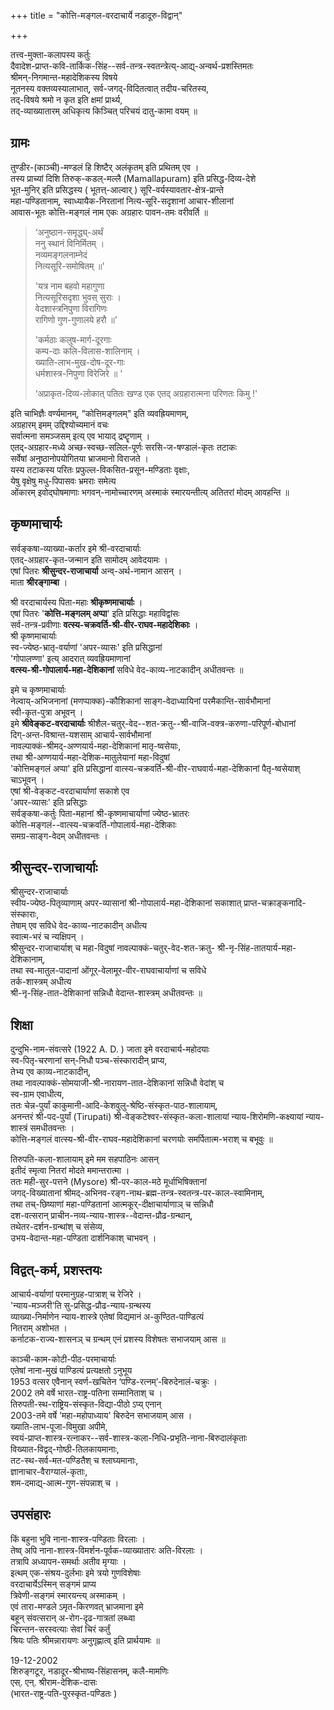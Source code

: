 +++
title = "कोत्ति-मङ्गल-वरदाचार्ये नडादूरु-विद्वान्"

+++

तत्त्व-मुक्ता-कलापस्य कर्तुः  
दैवादेश-प्राप्त-कवि-तार्किक-सिंह--सर्व-तन्त्र-स्वतन्त्रेत्य्-आद्य्-अन्वर्थ-प्रशस्तिमतः  
श्रीमन्-निगमान्त-महादेशिकस्य विषये  
नूतनस्य वक्तव्यस्यालाभात्, सर्व-जगद्-विदितत्वात् तदीय-चरितस्य,  
तद्-विषये श्रमो न कृत इति क्षमां प्रार्थ्य,  
तद्-व्याख्यातारम् अधिकृत्य किञ्चित् परिचयं दातु-कामा वयम् ॥ 

## ग्रामः
तुण्डीर-(काञ्ची)-मण्डलं हि शिष्टैर् अलंकृतम् इति प्रथितम् एव ।  
तस्य प्राच्यां दिशि तिरुक्-कडल्-मल्लै (Mamallapuram) इति 
प्रसिद्ध-दिव्य-देशे  
भूत-मुनिर् इति प्रसिद्धस्य ( भूतत्त्-आल्वार् ) सूरि-वर्यस्यावतार-क्षेत्र-प्रान्ते  
महा-पण्डितानाम्, स्वाध्यायैक-निरतानां नित्य-सूरि-सदृशानां आचार-शीलानां  
आवास-भूतः कोत्ति-मङ्गलं नाम एकः अग्रहारः पावन-तमः वरीवर्ति ॥ 

> ‘अनुष्ठान-समृद्ध्य्-अर्थं  
ननु स्थानं विनिर्मितम् ।  
नव्यमङ्गलनाम्नेदं  
नित्यसूरि-समोषितम् ॥' 
>
> 'यत्र नाम बहवो महागुणा  
> नित्यसूरिसदृशा भुवस् सुराः ।  
> वेदशास्त्रनिपुणा विरागिणः  
> रागिणो गुण-गुणालये हरौ ॥' 
>
> 'कर्मठाः कलुष-मार्ग-दूरगाः  
> कम्प-दाः कलि-विलास-शालिनाम् ।  
ख्याति-लाभ-मुख-दोष-दूर-गाः  
> धर्मशास्त्र-निपुणा विरेजिरे ॥ ' 
>
> ‘अप्राकृत-दिव्य-लोकात् पतितः खण्ड एक एतद् अग्रहारात्मना परिणतः किमु !' 

इति चाभिज्ञैः वर्ण्यमानम्, “कोत्तिमङ्गलम्" इति व्यवह्रियमाणम्,  
अग्रहारम् इमम् उद्दिश्योच्यमानं वचः  
सर्वात्मना समञ्जसम् इत्य् एव भायाद् द्रष्टॄणाम् ।  
एतद्-अग्रहार-मध्ये अच्छ-स्वच्छ-सलिल-पूर्णः सरसि-ज-षण्डालं-कृतः तटाकः  
सर्वेषां अनुष्ठानोपयोगितया भ्राजमानो विराजते ।  
यस्य तटाकस्य परितः प्रफुल्ल-विकसित-प्रसून-मण्डिताः वृक्षाः,  
येषु वृक्षेषु मधु-पिपासवः भ्रमराः समेत्य  
ओंकारम् इवोद्घोषमाणाः भगवन्-नामोच्चारणम् अस्माकं स्मारयन्तीत्य् अतितरां मोदम् आवहन्ति ॥ 

## कृष्णमाचार्यः
सर्वङ्कषा-व्याख्या-कर्तार इमे श्री-वरदाचार्याः  
एतद्-अग्रहार-कृत-जन्मान इति सामोदम् आवेदयामः ।  
एषां पितरः **श्रीसुन्दर-राजाचार्या** अन्व्-अर्थ-नामान आसन् ।  
माता **श्रीरङ्गाम्बा** ।

श्री वरदाचार्यस्य पिता-महाः **श्रीकृष्णमाचार्याः** ।  
एषां पितरः '**कोत्ति-मङ्गलम् अप्पा**' इति प्रसिद्धाः महाविद्वांसः  
सर्व-तन्त्र-प्रवीणाः **वत्स्य-चक्रवर्ति-श्री-वीर-राघव-महादेशिकाः** ।  
श्री कृष्णमाचार्याः  
स्व-ज्येष्ठ-भ्रातृ-वर्याणां 'अपर-व्यासः' इति प्रसिद्धानां  
'गोपालण्णा' इत्य् आदरात् व्यवह्रियमाणानां  
**वत्स्य-श्री-गोपालार्य-महा-देशिकानां** सविधे वेद-काव्य-नाटकादीन् अधीतवन्तः ॥ 

इमे च कृष्णमाचार्याः  
नेल्वाय्-अभिजनानां (मणप्पाक्क)-कौशिकानां साङ्ग-वेदाध्यायिनां परमैकान्ति-सार्वभौमानां  
स्वी-कृत-पुत्रा अभूवन् ।  
इमे **श्रीवेङ्कट-वरदाचार्याः** श्रीशैल-चतुर्-वेद--शत-क्रतु--श्री-वाजि-वक्त्र-करुणा-परिपूर्ण-बोधानां  
दिग्-अन्त-विश्रान्त-यशसाम् आचार्य-सार्वभौमानां  
नावल्पाक्कं-श्रीमद्-अण्णयार्य-महा-देशिकानां मातृ-ष्वसेयाः,  
तथा श्री-अण्णयार्य-महा-देशिक-मातुलेयानां महा-विदुषां  
'कोत्तिमङ्गलं अप्पा' इति प्रसिद्धानां वात्स्य-चक्रवर्ति-श्री-वीर-राघवार्य-महा-देशिकानां पैतृ-ष्वसेयाश् चाऽभूवन् ।  
एषां श्री-वेङ्कट-वरदाचार्याणां सकाशे एव  
'अपर-व्यासः' इति प्रसिद्धाः  
सर्वङ्कषा-कर्तुः पिता-महानां श्री-कृष्णमाचार्याणां ज्येष्ठ-भ्रातरः  
कोत्ति-मङ्गलं--वात्स्य-चक्रवर्ति-गोपालार्य-महा-देशिकाः  
समग्र-साङ्ग-वेदम् अधीतवन्तः ।  

## श्रीसुन्दर-राजाचार्याः
श्रीसुन्दर-राजाचार्याः  
स्वीय-ज्येष्ठ-पितृव्याणाम् अपर-व्यासानां श्री-गोपालार्य-महा-देशिकानां सकाशात् प्राप्त-चक्राङ्कनादि-संस्काराः,  
तेषाम् एव सविधे वेद-काव्य-नाटकादीन् अधीत्य  
स्वात्म-भरं च न्यक्षिपन् ।  
श्रीसुन्दर-राजाचार्याश् च महा-विदुषां नावल्पाक्कं-चतुर्-वेद-शत-क्रतु- श्री-नृ-सिंह-तातयार्य-महा-देशिकानाम्,  
तथा स्व-मातुल-पादानां ओंगूर्-वेलामूर-वीर-राघवाचार्याणां च सविधे  
तर्क-शास्त्रम् अधीत्य  
श्री-नृ-सिंह-तात-देशिकानां सन्निधौ वेदान्त-शास्त्रम् अधीतवन्तः ॥ 

## शिक्षा
दुन्दुभि-नाम-संवत्सरे (1922 A. D. ) जाता इमे वरदाचार्य-महोदयाः  
स्व-पितृ-चरणानां सन्-निधौ पञ्च-संस्कारादीन् प्राप्य,  
तेभ्य एव काव्य-नाटकादीन्,  
तथा नावल्पाक्कं-सोमयाजी-श्री-नारायण-तात-देशिकानां सन्निधौ वेदांश् च  
स्व-ग्राम एवाधीत्य,  
ततः चेन्न-पुर्यां काकुमानी-आदि-केशवुलु-श्रेष्ठि-संस्कृत-पाठ-शालायाम्,  
अनन्तरं श्री-पद-पुर्यां (Tirupati) श्री-वेङ्कटेश्वर-संस्कृत-कला-शालायां न्याय-शिरोमणि-कक्ष्यायां न्याय-शास्त्रं समधीतवन्तः ।  
कोत्ति-मङ्गलं वात्स्य-श्री-वीर-राघव-महादेशिकानां चरणयोः समर्पितात्म-भराश् च बभूवुः ॥ 

तिरुपति-कला-शालायाम् इमे मम सहपाठिनः आसन्  
इतीदं स्मृत्वा नितरां मोदते ममान्तरात्मा ।  
ततः मही-सुर-पत्तने (Mysore) श्री-पर-काल-मठे मूर्धाभिषिक्तानां  
जगद्-विख्यातानां श्रीमद्-अभिनव-रङ्ग-नाथ-ब्रह्म-तन्त्र-स्वतन्त्र-पर-काल-स्वामिनाम्,  
तथा तच्-छिष्याणां महा-पण्डितानां आत्मकूर्-दीक्षाचार्याणाञ् च सन्निधौ  
दश-वत्सरान् प्राचीन-नव्य-न्याय-शास्त्र--वेदान्त-प्रौढ-ग्रन्थान्,  
तथेतर-दर्शन-ग्रन्थांश् च संसेव्य,  
उभय-वेदान्त-महा-पण्डिता दार्शनिकाश् चाभवन् ।  

## विद्वत्-कर्म, प्रशस्तयः
आचार्य-वर्याणां परमानुग्रह-पात्राश् च रेजिरे ।  
'न्याय-मञ्जरी'ति सु-प्रसिद्ध-प्रौढ-न्याय-ग्रन्थस्य  
व्याख्या-निर्माणेन न्याय-शास्त्रे एतेषां विद्यमानं अ-कुण्ठित-पाण्डित्यं  
नितराम् अशोभत ।  
कर्नाटक-राज्य-शासनञ् च ग्रन्थम् एनं प्रशस्य विशेषतः सभाजयाम् आस ॥ 

काञ्ची-काम-कोटी-पीठ-परमाचार्याः  
एतेषां नाना-मुखं पाण्डित्यं प्रत्यक्षतो ऽनुभूय  
1953 वत्सर एवैनान् स्वर्ण-खचितेन ‘पण्डि-रत्नम्’-बिरुदेनालं-चक्रुः ।  
2002 तमे वर्षे भारत-राष्ट्र-पतिना सम्मानिताश् च ।  
तिरुपती-स्थ-राष्ट्रिय-संस्कृत-विद्या-पीठो ऽप्य् एनान्  
2003-तमे वर्षे 'महा-महोपाध्याय' बिरुदेन सभाजयाम् आस ।  
ख्याति-लाभ-पूजा-विमुखा अपीमे,  
स्वयं-प्राप्त-शास्त्र-रत्नाकर--सर्व-शास्त्र-कला-निधि-प्रभृति-नाना-बिरुदालंकृताः  
विख्यात-विद्वद्-गोष्ठी-तिलकायमानाः,  
तट-स्थ-सर्व-मत-पण्डितैश् च श्लाघ्यमानाः,  
ज्ञानाचार-वैराग्यालं-कृताः,  
शम-दमाद्य्-आत्म-गुण-संपन्नाश् च ।  

## उपसंहारः
किं बहुना भुवि नाना-शास्त्र-पण्डिताः विरलाः ।  
तेष्व् अपि नाना-शास्त्र-विमर्शन-पूर्वक-व्याख्यातारः अति-विरलाः ।  
तत्रापि अध्यापन-समर्थाः अतीव मृग्याः ।  
इत्थम् एक-संश्रय-दुर्लभाः इमे त्रयो गुणविशेषाः  
वरदाचार्येऽस्मिन् सङ्गमं प्राप्य  
त्रिवेणी-सङ्गमं स्मारयन्त्य् अस्माकम् ।  
एवं तारा-मण्डले ऽमृत-किरणवत् भ्राजमाना इमे  
बहून् संवत्सरान् अ-रोग-दृढ-गात्रतां लब्ध्वा  
चिरन्तन-सरस्वत्याः सेवां चिरं कर्तुं  
श्रियः पतिः श्रीमन्नारायणः अनुगृह्णात्व् इति प्रार्थयामः ॥ 

19-12-2002  
शिरुङ्गटूर, नडादूर-श्रीभाष्य-सिंहासनम्, कलै-मामणिः   
एस्. एन्. श्रीराम-देशिक-दासः  
(भारत-राष्ट्र-पति-पुरस्कृत-पण्डितः ) 

